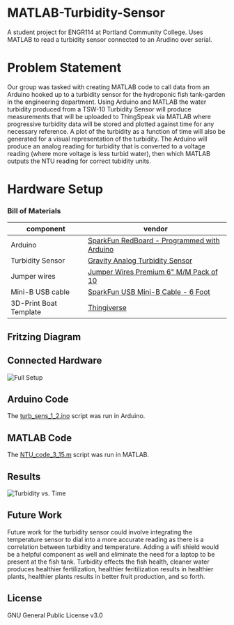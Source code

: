 # MATLAB-Turbidity-Sensor
A student project for ENGR114 at Portland Community College. Uses MATLAB to read a turbidity sensor connected to an Arudino over serial.
# Problem Statement
Our group was tasked with creating MATLAB code to call data from an Arduino hooked up to a
turbidity sensor for the hydroponic fish tank-garden in the engineering department. 
Using Arduino and MATLAB the water turbidity produced from a TSW-10
Turbidity Sensor will produce measurements that will be uploaded to ThingSpeak via MATLAB where progressive turbidity data will be stored and plotted against time for any necessary reference. A plot of the turbidity as a function of time will also be generated for a visual representation of the turbidity. The Arduino will produce an analog reading for turbidity that is converted to a voltage reading (where more voltage is less turbid water), then which MATLAB outputs the NTU reading for correct tubidity units.
# Hardware Setup

### Bill of Materials
|component|vendor|
|---|---|
|Arduino|[SparkFun RedBoard - Programmed with Arduino](https://www.sparkfun.com/products/13975)|
|Turbidity Sensor|[Gravity Analog Turbidity Sensor](https://www.robotshop.com/en/gravity-analog-turbidity-sensor.html)|
|Jumper wires|[Jumper Wires Premium 6" M/M Pack of 10](https://www.sparkfun.com/products/8431 )|
|Mini-B USB cable|[SparkFun USB Mini-B Cable - 6 Foot](https://www.sparkfun.com/products/11301)|
|3D-Print Boat Template|[Thingiverse](https://www.thingiverse.com/thing:1466370)|

## Fritzing Diagram

## Connected Hardware
![Full Setup](https://github.com/JPerk00/MATLAB-Turbidity-Sensor/blob/master/Setup.png)
## Arduino Code
The [turb_sens_1_2.ino](turb_sens_1_2.ino) script was run in Arduino.
## MATLAB Code
The [NTU_code_3_15.m](NTU_code_3_15.m) script was run in MATLAB.
## Results
![Turbidity vs. Time](https://github.com/JPerk00/MATLAB-Turbidity-Sensor/blob/master/Capture4Jeff.PNG)
## Future Work
Future work for the turbidity sensor could involve integrating the temperature sensor to dial into a more accurate reading as there is a correlation between turbidity and temperature. Adding a wifi shield would be a helpful component as well and eliminate the need for a laptop to be present at the fish tank.  Turbidity effects the fish health, cleaner water produces healthier fertilization, healthier feritilization results in healthier plants, healthier plants results in better fruit production, and so forth.
## License
GNU General Public License v3.0
